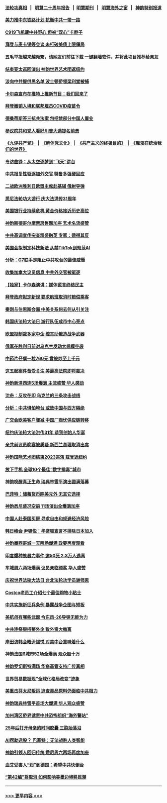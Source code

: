 #### [法轮功真相](https://github.com/gfw-breaker/truth/blob/master/README.md?t=0) &nbsp;&nbsp;|&nbsp;&nbsp; [明慧二十周年报告](https://github.com/gfw-breaker/mh-reports/blob/master/README.md?t=0) &nbsp;&nbsp;|&nbsp;&nbsp;[明慧期刊](https://github.com/gfw-breaker/mh-qikan) &nbsp;&nbsp;|&nbsp;&nbsp; [明慧海外之窗](https://github.com/gfw-breaker/mh-news/blob/master/README.md?t=0) &nbsp;&nbsp;|&nbsp;&nbsp; [神韵特别报道](https://github.com/gfw-breaker/mh-news/blob/master/shenyun.md?t=0)
#### [美力推中东铁路计划 抗衡中共一带一路](../pages/nf4514/n13992820.md?t=05102143) 
#### [C919飞机藏中共野心 但被“双心”卡脖子](../pages/nf4514/n13991824.md?t=05102143) 
#### [拜登与麦卡锡等会谈 未打破美债上限僵局](../pages/nf4514/n13992516.md?t=05102143) 
#### 五毛举报越来越频繁，请网友们前往下载 [一键翻墙软件](https://github.com/gfw-breaker/ssr-accounts)，并将此项目推荐给亲友
#### [结束亚太巡回演出 神韵世界艺术团返纽约](../pages/nf4514/n13992620.md?t=05102143) 
#### [涉向中共提供黑名单 波士顿侨领梁利堂被捕](../pages/nf4514/n13992522.md?t=05102143) 
#### [卡尔森宣布在推特上推新节目：我们回来了](../pages/nf4514/n13992505.md?t=05102143) 
#### [拜登撤销入境和联邦雇员COVID疫苗令](../pages/nf4514/n13992536.md?t=05102143) 
#### [德桑蒂斯签三抗共法案 包括禁部分中国人置业](../pages/nf4514/n13992308.md?t=05102143) 
#### [参议院共和党人看好川普大选提名前景](../pages/nf4514/n13991958.md?t=05102143) 
#### [《九评共产党》](https://github.com/begood0513/9ping.md/blob/master/README.md) &nbsp;|&nbsp; [《解体党文化》](../../../../jtdwh.md/blob/master/README.md)  &nbsp;|&nbsp; [《共产主义的终极目的》](../../../../gczydzjmd.md/blob/master/README.md) &nbsp;|&nbsp; [《魔鬼在统治我们的世界》](../../../../mgztzwmdsj.md/blob/master/README.md) 
#### [专访曲铮：从太空逐梦到“飞天”讲台](../pages/nf4514/n13992169.md?t=05102143) 
#### [中共报复性驱逐加外交官 特鲁多强硬回应](../pages/nf4514/n13992253.md?t=05102143) 
#### [二战欧洲胜利日欧盟主席赴基辅 俄射导弹](../pages/nf4514/n13992111.md?t=05102143) 
#### [悉尼法轮功大游行 庆大法洪传31周年](../pages/nf4514/n13991301.md?t=05102143) 
#### [美国银行业持续危机 黄金价格接近历史高位](../pages/nf4514/n13991959.md?t=05102143) 
#### [神韵斯德哥尔摩票房售罄加座 艺术名流盛赞](../pages/nf4514/n13991787.md?t=05102143) 
#### [中共高调宣传突查凯盛融英 专家：适得其反](../pages/nf4514/n13991798.md?t=05102143) 
#### [美国会拟制定科技新法 从禁TikTok到规范AI](../pages/nf4514/n13991543.md?t=05102143) 
#### [分析：G7联手是阻止中共攻台的最佳威慑](../pages/nf4514/n13991613.md?t=05102143) 
#### [收集加拿大议员信息 中共外交官被驱逐](../pages/nf4514/n13991655.md?t=05102143) 
#### [【独家】卡尔森演讲：媒体谎言终结民主](../pages/nf4514/n13991576.md?t=05102143) 
#### [拜登政府拟定新规 要求航班取消时赔偿乘客](../pages/nf4514/n13991452.md?t=05102143) 
#### [秦刚与伯恩斯会面 中美关系何去何从引关注](../pages/nf4514/n13991473.md?t=05102143) 
#### [韩国庆法轮大法日 游行队伍成市中心亮点](../pages/nf4514/n13991177.md?t=05102143) 
#### [欧盟拟制裁多家中企 控其助俄造战争武器](../pages/nf4514/n13991253.md?t=05102143) 
#### [俄军在胜利日前对乌克兰发动大规模空袭](../pages/nf4514/n13990844.md?t=05102143) 
#### [中药片仔癀一粒760元 曾被炒至上千元](../pages/nf4514/n13990970.md?t=05102143) 
#### [这五起案件备受关注 美最高法院即将裁决](../pages/nf4514/n13990636.md?t=05102143) 
#### [神韵新泽西连5场爆满 主流盛赞 华人感动](../pages/nf4514/n13990918.md?t=05102143) 
#### [沈舟：反攻在即 乌克兰的三条攻击战线](../pages/nf4514/n13990904.md?t=05102143) 
#### [分析：中共惧怕垮台 或致中国与西方隔绝](../pages/nf4514/n13991171.md?t=05102143) 
#### [广交会欧美客户骤减 中国厂商忧供应链转移](../pages/nf4514/n13990739.md?t=05102143) 
#### [纽约庆法轮大法洪传31年 恭贺创始人华诞](../pages/nf4514/n13990685.md?t=05102143) 
#### [亲共前议员晚宴被质疑 新西兰总理取消出席](../pages/nf4514/n13990934.md?t=05102143) 
#### [神韵国际艺术团结束2023巡演 载誉返纽约](../pages/nf4514/n13990805.md?t=05102143) 
#### [放下手机 全球10个最佳“数字排毒”城市](../pages/nf4514/n13989294.md?t=05102143) 
#### [神韵唤醒真正生命 瑞典林雪平演出圆满落幕](../pages/nf4514/n13990635.md?t=05102143) 
#### [巴菲特：储蓄货币除美元外 无其它选择](../pages/nf4514/n13990524.md?t=05102143) 
#### [神韵悉尼盛况空前 11场演出全爆满加座](../pages/nf4514/n13990634.md?t=05102143) 
#### [中国人赴泰国买房 寻求自由和规避经济风险](../pages/nf4514/n13990631.md?t=05102143) 
#### [韩日峰会 尹锡悦：华盛顿宣言不排除日本加入](../pages/nf4514/n13990504.md?t=05102143) 
#### [神韵墨西哥城一天两场爆满 政要再度观看](../pages/nf4514/n13990549.md?t=05102143) 
#### [印度爆种族暴力事件 逾50死 2.3万人逃离](../pages/nf4514/n13990394.md?t=05102143) 
#### [车城周六两场爆满 议员亲临颁奖 华人盛赞](../pages/nf4514/n13990408.md?t=05102143) 
#### [庆祝世界法轮大法日 台北法轮功学员谢师恩](../pages/nf4514/n13989540.md?t=05102143) 
#### [Costco老员工介绍七个最佳购物小贴士](../pages/nf4514/n13988465.md?t=05102143) 
#### [中共实施新征兵条例 暴露战争企图与短板](../pages/nf4514/n13989809.md?t=05102143) 
#### [美航母有哪些武器 令东风-26导弹无能为力](../pages/nf4514/n13984834.md?t=05102143) 
#### [中共连祭狠招整外企 致外资大撤离](../pages/nf4514/n13989810.md?t=05102143) 
#### [岸田访韩会晤尹锡悦 对美中台意味着什么](../pages/nf4514/n13989914.md?t=05102143) 
#### [神韵法国6城市52场全爆满 观众超十万](../pages/nf4514/n13990228.md?t=05102143) 
#### [神韵罗切斯特满场 华裔高管支持广传真相](../pages/nf4514/n13990197.md?t=05102143) 
#### [世界贸易数据现“全球化格局改变”迹象](../pages/nf4514/n13989803.md?t=05102143) 
#### [美重击芬太尼贩运 追查毒品原料仍面临中共阻力](../pages/nf4514/n13989834.md?t=05102143) 
#### [神韵瑞典林雪平首场大爆满 华人观众盛赞](../pages/nf4514/n13989912.md?t=05102143) 
#### [加州湾区侨界谴责中共恐怖组织“海外警站”](../pages/nf4514/n13989362.md?t=05102143) 
#### [25年后打开母亲的时间胶囊 三胞胎落泪](../pages/nf4514/n13989472.md?t=05102143) 
#### [AI帮助选股？ 巴菲特：无法战胜人类智能](../pages/nf4514/n13989764.md?t=05102143) 
#### [神韵引领人回归传统 悉尼周六两场再度加座](../pages/nf4514/n13989749.md?t=05102143) 
#### [血艾受害人“润”到德国：希望中共快倒台](../pages/nf4514/n13989323.md?t=05102143) 
#### [“第42编”将取消 如何影响美墨边境移民潮](../pages/nf4514/n13989615.md?t=05102143) 

----
#### [ >>> 更早内容 <<< ](../indexes/nf4514-earlier.md)
